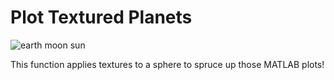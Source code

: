 # Plot Textured Planets

![earth moon sun](demo.jpg)

This function applies textures to a sphere to spruce up those MATLAB plots!